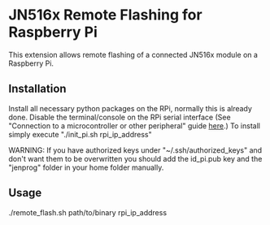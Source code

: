 # JN516x Remote Flashing for Raspberry Pi

This extension allows remote flashing of a connected JN516x module on a Raspberry Pi.

## Installation

Install all necessary python packages on the RPi, normally this is already done.
Disable the terminal/console on the RPi serial interface (See "Connection to a microcontroller or other peripheral" guide [here](http://elinux.org/RPi_Serial_Connection).)
To install simply execute "./init_pi.sh rpi_ip_address"

WARNING: If you have authorized keys under "~/.ssh/authorized_keys" and don't want them to be overwritten you should add the id_pi.pub key and the "jenprog" folder in your home folder manually.

## Usage

./remote_flash.sh path/to/binary rpi_ip_address
